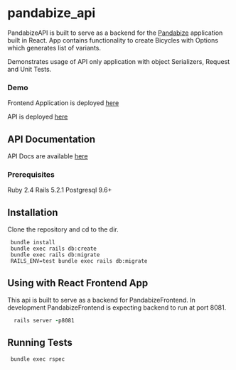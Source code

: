 # pandabize_api

PandabizeAPI is built to serve as a backend for the [Pandabize](https://github.com/gadimbaylisahil/pandabize_frontend) application built in React.
App contains functionality to create Bicycles with Options which generates list of variants.

Demonstrates usage of API only application with object Serializers, Request and Unit Tests.

### Demo

Frontend Application is deployed [here](pandabize.firebaseapp.com)

API is deployed [here](https://pandabizeapi.herokuapp.com)

## API Documentation
API Docs are available [here](https://documenter.getpostman.com/view/4361815/RWTpsGpo)

### Prerequisites

Ruby 2.4
Rails 5.2.1
Postgresql 9.6+

## Installation

Clone the repository and cd to the dir.

```
 bundle install
 bundle exec rails db:create
 bundle exec rails db:migrate
 RAILS_ENV=test bundle exec rails db:migrate
```

## Using with React Frontend App

This api is built to serve as a backend for PandabizeFrontend. In development PandabizeFrontend is expecting backend to run at port 8081.

```ruby
  rails server -p8081
```

## Running Tests
```
 bundle exec rspec
```